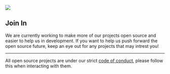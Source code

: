![](https://i.imgur.com/aNb9o9b.png)

## Join In
We are currently working to make more of our projects open source and easier to help us in development. If you want to help us push forward the open source future, keep an eye out for any projects that may intrest you!

---
All open source projects are under our strict [code of conduct](https://github.com/hostanvil/.github/blob/master/CODE_OF_CONDUCT.md), please follow this when interacting with them.
